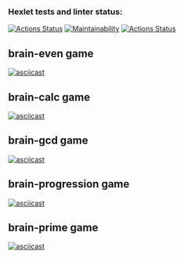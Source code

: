 ### Hexlet tests and linter status:

[![Actions Status](https://github.com/alistkov/python-project-lvl1/workflows/hexlet-check/badge.svg)](https://github.com/alistkov/python-project-lvl1/actions)
[![Maintainability](https://api.codeclimate.com/v1/badges/e070ef39db9da39c5a36/maintainability)](https://codeclimate.com/github/alistkov/python-project-lvl1/maintainability)
[![Actions Status](https://github.com/alistkov/python-project-lvl1/workflows/lint-check/badge.svg)](https://github.com/alistkov/python-project-lvl1/actions)

## brain-even game

[![asciicast](https://asciinema.org/a/478180.svg)](https://asciinema.org/a/478180)

## brain-calc game

[![asciicast](https://asciinema.org/a/478182.svg)](https://asciinema.org/a/478182)

## brain-gcd game

[![asciicast](https://asciinema.org/a/478188.svg)](https://asciinema.org/a/478188)

## brain-progression game

[![asciicast](https://asciinema.org/a/478206.svg)](https://asciinema.org/a/478206)

## brain-prime game

[![asciicast](https://asciinema.org/a/478210.svg)](https://asciinema.org/a/478210)
